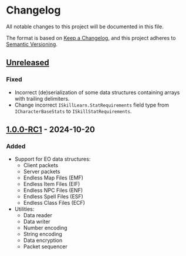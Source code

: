 # Changelog

All notable changes to this project will be documented in this file.

The format is based on [Keep a Changelog](https://keepachangelog.com/en/1.0.0/),
and this project adheres to [Semantic Versioning](https://semver.org/spec/v2.0.0.html).

## [Unreleased]

### Fixed

- Incorrect (de)serialization of some data structures containing arrays with trailing delimiters.
- Change incorrect `ISkillLearn.StatRequirements` field type from `ICharacterBaseStats` to
  `ISkillStatRequirements`.


## [1.0.0-RC1] - 2024-10-20

### Added

- Support for EO data structures:
  - Client packets
  - Server packets
  - Endless Map Files (EMF)
  - Endless Item Files (EIF)
  - Endless NPC Files (ENF)
  - Endless Spell Files (ESF)
  - Endless Class Files (ECF)
- Utilities:
  - Data reader
  - Data writer
  - Number encoding
  - String encoding
  - Data encryption
  - Packet sequencer

[Unreleased]: http://github.com/cirras/eolib-pas/compare/v1.0.0-RC1...HEAD
[1.0.0-RC1]: http://github.com/cirras/eolib-pas/compare/v1.0.0-RC1
